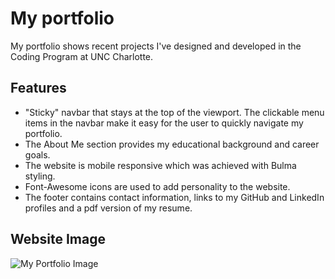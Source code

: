 # My portfolio
My portfolio shows recent projects I've designed and developed in the Coding Program at UNC Charlotte. 

## Features
* "Sticky" navbar that stays at the top of the viewport. The clickable menu items in the navbar make it easy for the user to quickly navigate my portfolio. 
* The About Me section provides my educational background and career goals.
* The website is mobile responsive which was achieved with Bulma styling.
* Font-Awesome icons are used to add personality to the website. 
* The footer contains contact information, links to my GitHub and LinkedIn profiles and a pdf version of my resume.  

## Website Image

![My Portfolio Image]()
